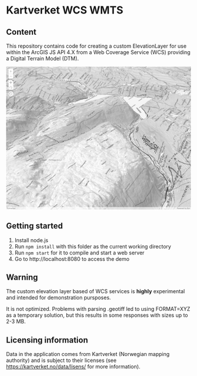 # Kartverket WCS WMTS

## Content

This repository contains code for creating a custom ElevationLayer for use within the ArcGIS JS API 4.X from a Web Coverage Service (WCS) providing a Digital Terrain Model (DTM).

![Bird view image of Vestfjorddalen rendered in 3D](https://github.com/Dzeneralen/kartverket-wcs-wmts/blob/master/screenshot.png?raw=true "Image of Vestfjorddalen")


## Getting started

1. Install node.js
2. Run `npm install` with this folder as the current working directory
3. Run `npm start` for it to compile and start a web server
4. Go to http://localhost:8080 to access the demo

## Warning

The custom elevation layer based of WCS services is **highly** experimental and intended for demonstration pursposes.

It is not optimized. Problems with parsing .geotiff led to using FORMAT=XYZ as a temporary solution, but this results in some responses with sizes up to 2-3 MB.

## Licensing information

Data in the application comes from Kartverket (Norwegian mapping authority) and is subject to their licenses (see https://kartverket.no/data/lisens/ for more information).
